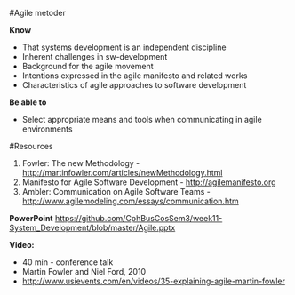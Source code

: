 #Agile metoder

**Know**
- That systems development is an independent discipline
- Inherent challenges in sw-development
- Background for the agile movement
- Intentions expressed in the agile manifesto and related works
- Characteristics of agile approaches to software development

**Be able to**
- Select appropriate means and tools when communicating in agile environments

#Resources
1. Fowler: The new Methodology - http://martinfowler.com/articles/newMethodology.html
2. Manifesto for Agile Software Development - http://agilemanifesto.org
3. Ambler: Communication on Agile Software Teams - http://www.agilemodeling.com/essays/communication.htm

**PowerPoint**
https://github.com/CphBusCosSem3/week11-System_Development/blob/master/Agile.pptx

**Video:**
* 40 min - conference talk
* Martin Fowler and Niel Ford, 2010
* http://www.usievents.com/en/videos/35-explaining-agile-martin-fowler
